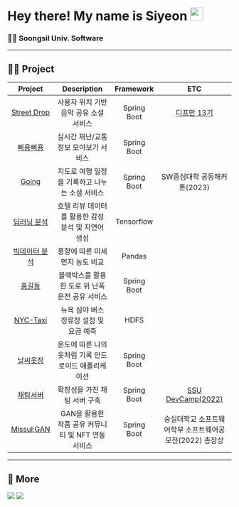 # Hey there! My name is Siyeon <img src="https://github.com/TheDudeThatCode/TheDudeThatCode/blob/master/Assets/Hi.gif" width="29px">
### 👩‍🎓 Soongsil Univ. Software

---

## 💁‍♀️ Project
| Project | Description | Framework | ETC |
| :---: | :---: | :--: | :--: |
| [Street Drop](https://github.com/depromeet/street-drop-server) | 사용자 위치 기반 음악 공유 소셜 서비스 | Spring Boot | [디프만 13기](https://github.com/depromeet) |
| [삐용삐용](https://github.com/bbiyongbbiyong/bbiyong-server) | 실시간 재난/교통 정보 모아보기 서비스 | Spring Boot | |
| [Going](https://github.com/going-hackathon/going-server) | 지도로 여행 일정을 기록하고 나누는 소셜 서비스 | Spring Boot | SW중심대학 공동해커톤(2023) |
| [딥러닝 분석](https://github.com/siyeonSon/hotel-review-sentiment-analysis) | 호텔 리뷰 데이터를 활용한 감정 분석 및 자연어 생성 | Tensorflow | |
| [빅데이터 분석](https://github.com/siyeonSon/wind-dust-analysis) | 풍향에 따른 미세먼지 농도 비교 | Pandas | |
| [홍길동](https://github.com/hong-road-dong/hong-road-dong-back) | 블랙박스를 활용한 도로 위 난폭운전 공유 서비스 | Spring Boot | |
| [NYC-Taxi](https://github.com/siyeonSon/NYC-Taxi) | 뉴욕 심야 버스 정류장 설정 및 요금 예측 | HDFS | |
| [날씨옷장](https://github.com/OpenSource22-2/WeatherCloset-Server) | 온도에 따른 나의 옷차림 기록 안드로이드 애플리케이션 | Spring Boot | |
| [채팅서버](https://github.com/Soongsil-Developers/22sdc-1st-extendable-chatting-be) | 확장성을 가진 채팅 서버 구축 | Spring Boot | [SSU DevCamp(2022)](https://github.com/Soongsil-Developers) |
| [Missul;GAN](https://github.com/MISSUL-GAN/GAN_Back) | GAN을 활용한 작품 공유 커뮤니티 및 NFT 연동 서비스 | Spring Boot | 숭실대학교 소프트웨어학부 소프트웨어공모전(2022) 총장상 |

---

## 📃 More
<a href="https://velog.io/@sians0209"><img src="https://img.shields.io/badge/Velog-%20C997.svg?style=for-the-social&logo=velog&logoColor=white&link=https://velog.io/@sians0209"/></a>  <a href="https://www.linkedin.com/in/siyeonson" target="_blank"><img src="https://img.shields.io/badge/Linkedin-%230077B5.svg?style=for-the-social&logo=linkedin&logoColor=white"/></a>
